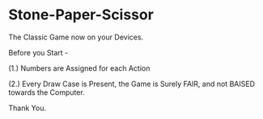 # Stone-Paper-Scissor

The Classic Game now on your Devices.

Before you Start -

(1.) Numbers are Assigned for each Action

(2.) Every Draw Case is Present, the Game is Surely FAIR, and not BAISED towards the Computer.

Thank You.
